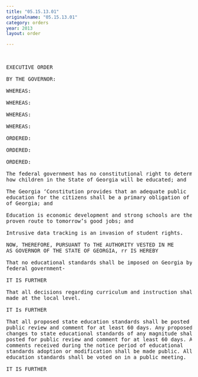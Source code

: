 ```yaml
---
title: "05.15.13.01"
originalname: "05.15.13.01"
category: orders
year: 2013
layout: order

---
```

<pre>
 

EXECUTIVE ORDER

BY THE GOVERNOR:

WHEREAS:

WHEREAS:

WHEREAS:

WHEREAS:

ORDERED:

ORDERED:

ORDERED:

The federal government has no constitutional right to determine
how children in the State of Georgia will be educated; and

The Georgia ‘Constitution provides that an adequate public
education for the citizens shall be a primary obligation of the State
of Georgia; and

Education is economic development and strong schools are the only
proven route to tomorrow’s good jobs; and

Intrusive data tracking is an invasion of student rights.

NOW, THEREFORE, PURSUANT To THE AUTHORITY VESTED IN ME
AS GOVERNOR OF THE STATE OF GEORGIA, rr IS HEREBY

That no educational standards shall be imposed on Georgia by the
federal government-

IT IS FURTHER

That all decisions regarding curriculum and instruction shall be
made at the local level.

IT Is FURTHER

That all proposed state education standards shall be posted for
public review and comment for at least 60 days. Any proposed
changes to state educational standards of any magnitude shall be
posted for public review and comment for at least 60 days. Any
comments received during the notice period of educational
standards adoption or modification shall be made public. All
education standards shall be voted on in a public meeting.

IT IS FURTHER

</pre>
